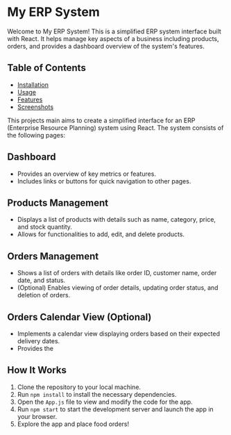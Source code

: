 # My ERP System

Welcome to My ERP System! This is a simplified ERP system interface built with React. It helps manage key aspects of a business including products, orders, and provides a dashboard overview of the system's features.

## Table of Contents

- [Installation](#installation)
- [Usage](#usage)
- [Features](#features)
- [Screenshots](#screenshots)


This projects main aims to create a simplified interface for an ERP (Enterprise Resource Planning) system using React. The system consists of the following pages:

## Dashboard
- Provides an overview of key metrics or features.
- Includes links or buttons for quick navigation to other pages.

## Products Management
- Displays a list of products with details such as name, category, price, and stock quantity.
- Allows for functionalities to add, edit, and delete products.

## Orders Management
- Shows a list of orders with details like order ID, customer name, order date, and status.
- (Optional) Enables viewing of order details, updating order status, and deletion of orders.

## Orders Calendar View (Optional)
- Implements a calendar view displaying orders based on their expected delivery dates.
- Provides the


## How It Works

1. Clone the repository to your local machine.
2. Run `npm install` to install the necessary dependencies.
3. Open the `App.js` file to view and modify the code for the app.
4. Run `npm start` to start the development server and launch the app in your browser.
5. Explore the app and place food orders!